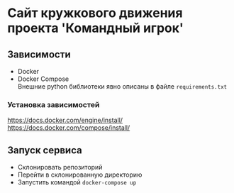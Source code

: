 # Сайт кружкового движения проекта 'Командный игрок'
## Зависимости
- Docker
- Docker Compose  
Внешние python библиотеки явно описаны в файле `requirements.txt`

### Установка зависимостей
https://docs.docker.com/engine/install/  
https://docs.docker.com/compose/install/

## Запуск сервиса
- Склонировать репозиторий
- Перейти в склонированную директорию
- Запустить командой `docker-compose up`